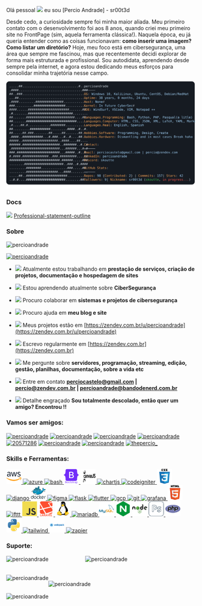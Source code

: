 <span align="center">Olá pessoal <img src="https://cdn-icons-png.flaticon.com/128/13106/13106769.png" width="20px" /> eu sou [Percio Andrade] - sr00t3d</span>

Desde cedo, a curiosidade sempre foi minha maior aliada. Meu primeiro contato com o desenvolvimento foi aos 8 anos, quando criei meu primeiro site no FrontPage (sim, aquela ferramenta clássica!). Naquela época, eu já queria entender como as coisas funcionavam: **como inserir uma imagem?** **Como listar um diretório?** Hoje, meu foco está em cibersegurança, uma área que sempre me fascinou, mas que recentemente decidi explorar de forma mais estruturada e profissional. Sou autodidata, aprendendo desde sempre pela internet, e agora estou dedicando meus esforços para consolidar minha trajetória nesse campo.</h3>

![About me](https://raw.githubusercontent.com/percioandrade/percioandrade/refs/heads/main/file.svg)

### Docs
<img src="https://cdn-icons-png.flaticon.com/128/13106/13106779.png" width="20px" /> [Professional-statement-outline](https://github.com/percioandrade/percioandrade/raw/refs/heads/main/Professional-statement-outline.docx)

### Sobre

<p align="left"> <img src="https://komarev.com/ghpvc/?username=percioandrade&label=Profile%20views&color=0e75b6&style=flat" alt="percioandrade" /> </p>

<p align="left"> <a href="https://github.com/ryo-ma/github-profile-trophy"><img src="https://github-profile-trophy.vercel.app/?username=percioandrade" alt="percioandrade" /></a> </p>

- <img src="https://cdn-icons-png.flaticon.com/128/13106/13106836.png" width="20px" /> Atualmente estou trabalhando em **prestação de serviços, criação de projetos, documentação e hospedagem de sites**

- <img src="https://cdn-icons-png.flaticon.com/128/13106/13106789.png" width="20px" /> Estou aprendendo atualmente sobre **CiberSegurança**

- <img src="https://cdn-icons-png.flaticon.com/128/13106/13106786.png" width="20px" /> Procuro colaborar em **sistemas e projetos de cibersegurança**

- <img src="https://cdn-icons-png.flaticon.com/128/13106/13106842.png" width="20px" /> Procuro ajuda em **meu blog e site**

- <img src="https://cdn-icons-png.flaticon.com/128/13106/13106868.png" width="20px" /> Meus projetos estão em [https://zendev.com.br/u/percioandrade](https://zendev.com.br/u/percioandrade)

- <img src="https://cdn-icons-png.flaticon.com/128/13106/13106797.png" width="20px" /> Escrevo regularmente em [https://zendev.com.br](https://zendev.com.br)

- <img src="https://cdn-icons-png.flaticon.com/128/13106/13106809.png" width="20px" /> Me pergunte sobre **servidores, programação, streaming, edição, gestão, planilhas, documentação, sobre a vida etc**

- <img src="https://cdn-icons-png.flaticon.com/128/13106/13106871.png" width="20px" /> Entre em contato **perciocastelo@gmail.com | percio@zendev.com.br | percioandrade@bandodenerd.com.br**

- <img src="https://cdn-icons-png.flaticon.com/128/13106/13106800.png" width="20px" /> Detalhe engraçado **Sou totalmente descolado, então quer um amigo? Encontrou !!**

<h3 align="left">Vamos ser amigos:</h3>
<p align="left">
<a href="https://codepen.io/percioandrade" target="blank"><img align="center" src="https://raw.githubusercontent.com/rahuldkjain/github-profile-readme-generator/master/src/images/icons/Social/codepen.svg" alt="percioandrade" height="30" width="40" /></a>
<a href="https://dev.to/percioandrade" target="blank"><img align="center" src="https://raw.githubusercontent.com/rahuldkjain/github-profile-readme-generator/master/src/images/icons/Social/devto.svg" alt="percioandrade" height="30" width="40" /></a>
<a href="https://twitter.com/percioandrade" target="blank"><img align="center" src="https://raw.githubusercontent.com/rahuldkjain/github-profile-readme-generator/master/src/images/icons/Social/twitter.svg" alt="percioandrade" height="30" width="40" /></a>
<a href="https://linkedin.com/in/percioandrade" target="blank"><img align="center" src="https://raw.githubusercontent.com/rahuldkjain/github-profile-readme-generator/master/src/images/icons/Social/linked-in-alt.svg" alt="percioandrade" height="30" width="40" /></a>
<a href="https://stackoverflow.com/users/20571286" target="blank"><img align="center" src="https://raw.githubusercontent.com/rahuldkjain/github-profile-readme-generator/master/src/images/icons/Social/stack-overflow.svg" alt="20571286" height="30" width="40" /></a>
<a href="https://codesandbox.com/percioandrade" target="blank"><img align="center" src="https://raw.githubusercontent.com/rahuldkjain/github-profile-readme-generator/master/src/images/icons/Social/codesandbox.svg" alt="percioandrade" height="30" width="40" /></a>
<a href="https://fb.com/percioandrade" target="blank"><img align="center" src="https://raw.githubusercontent.com/rahuldkjain/github-profile-readme-generator/master/src/images/icons/Social/facebook.svg" alt="percioandrade" height="30" width="40" /></a>
<a href="https://instagram.com/thepercio_" target="blank"><img align="center" src="https://raw.githubusercontent.com/rahuldkjain/github-profile-readme-generator/master/src/images/icons/Social/instagram.svg" alt="thepercio_" height="30" width="40" /></a>
</p>

<h3 align="left">Skills e Ferramentas:</h3>
<p align="left"> <a href="https://aws.amazon.com" target="_blank" rel="noreferrer"> <img src="https://raw.githubusercontent.com/devicons/devicon/master/icons/amazonwebservices/amazonwebservices-original-wordmark.svg" alt="aws" width="40" height="40"/> </a> <a href="https://azure.microsoft.com/en-in/" target="_blank" rel="noreferrer"> <img src="https://www.vectorlogo.zone/logos/microsoft_azure/microsoft_azure-icon.svg" alt="azure" width="40" height="40"/> </a> <a href="https://www.gnu.org/software/bash/" target="_blank" rel="noreferrer"> <img src="https://www.vectorlogo.zone/logos/gnu_bash/gnu_bash-icon.svg" alt="bash" width="40" height="40"/> </a> <a href="https://getbootstrap.com" target="_blank" rel="noreferrer"> <img src="https://raw.githubusercontent.com/devicons/devicon/master/icons/bootstrap/bootstrap-plain-wordmark.svg" alt="bootstrap" width="40" height="40"/> </a> <a href="https://canvasjs.com" target="_blank" rel="noreferrer"> <img src="https://raw.githubusercontent.com/Hardik0307/Hardik0307/master/assets/canvasjs-charts.svg" alt="canvasjs" width="40" height="40"/> </a> <a href="https://www.chartjs.org" target="_blank" rel="noreferrer"> <img src="https://www.chartjs.org/media/logo-title.svg" alt="chartjs" width="40" height="40"/> </a> <a href="https://codeigniter.com" target="_blank" rel="noreferrer"> <img src="https://cdn.worldvectorlogo.com/logos/codeigniter.svg" alt="codeigniter" width="40" height="40"/> </a> <a href="https://www.w3schools.com/css/" target="_blank" rel="noreferrer"> <img src="https://raw.githubusercontent.com/devicons/devicon/master/icons/css3/css3-original-wordmark.svg" alt="css3" width="40" height="40"/> </a> <a href="https://www.djangoproject.com/" target="_blank" rel="noreferrer"> <img src="https://cdn.worldvectorlogo.com/logos/django.svg" alt="django" width="40" height="40"/> </a> <a href="https://www.docker.com/" target="_blank" rel="noreferrer"> <img src="https://raw.githubusercontent.com/devicons/devicon/master/icons/docker/docker-original-wordmark.svg" alt="docker" width="40" height="40"/> </a> <a href="https://www.figma.com/" target="_blank" rel="noreferrer"> <img src="https://www.vectorlogo.zone/logos/figma/figma-icon.svg" alt="figma" width="40" height="40"/> </a> <a href="https://flask.palletsprojects.com/" target="_blank" rel="noreferrer"> <img src="https://www.vectorlogo.zone/logos/pocoo_flask/pocoo_flask-icon.svg" alt="flask" width="40" height="40"/> </a> <a href="https://flutter.dev" target="_blank" rel="noreferrer"> <img src="https://www.vectorlogo.zone/logos/flutterio/flutterio-icon.svg" alt="flutter" width="40" height="40"/> </a> <a href="https://cloud.google.com" target="_blank" rel="noreferrer"> <img src="https://www.vectorlogo.zone/logos/google_cloud/google_cloud-icon.svg" alt="gcp" width="40" height="40"/> </a> <a href="https://git-scm.com/" target="_blank" rel="noreferrer"> <img src="https://www.vectorlogo.zone/logos/git-scm/git-scm-icon.svg" alt="git" width="40" height="40"/> </a> <a href="https://grafana.com" target="_blank" rel="noreferrer"> <img src="https://www.vectorlogo.zone/logos/grafana/grafana-icon.svg" alt="grafana" width="40" height="40"/> </a> <a href="https://www.w3.org/html/" target="_blank" rel="noreferrer"> <img src="https://raw.githubusercontent.com/devicons/devicon/master/icons/html5/html5-original-wordmark.svg" alt="html5" width="40" height="40"/> </a> <a href="https://ifttt.com/" target="_blank" rel="noreferrer"> <img src="https://www.vectorlogo.zone/logos/ifttt/ifttt-ar21.svg" alt="ifttt" width="40" height="40"/> </a> <a href="https://developer.mozilla.org/en-US/docs/Web/JavaScript" target="_blank" rel="noreferrer"> <img src="https://raw.githubusercontent.com/devicons/devicon/master/icons/javascript/javascript-original.svg" alt="javascript" width="40" height="40"/> </a> <a href="https://laravel.com/" target="_blank" rel="noreferrer"> <img src="https://raw.githubusercontent.com/devicons/devicon/master/icons/laravel/laravel-plain-wordmark.svg" alt="laravel" width="40" height="40"/> </a> <a href="https://www.linux.org/" target="_blank" rel="noreferrer"> <img src="https://raw.githubusercontent.com/devicons/devicon/master/icons/linux/linux-original.svg" alt="linux" width="40" height="40"/> </a> <a href="https://mariadb.org/" target="_blank" rel="noreferrer"> <img src="https://www.vectorlogo.zone/logos/mariadb/mariadb-icon.svg" alt="mariadb" width="40" height="40"/> </a> <a href="https://www.mysql.com/" target="_blank" rel="noreferrer"> <img src="https://raw.githubusercontent.com/devicons/devicon/master/icons/mysql/mysql-original-wordmark.svg" alt="mysql" width="40" height="40"/> </a> <a href="https://www.nginx.com" target="_blank" rel="noreferrer"> <img src="https://raw.githubusercontent.com/devicons/devicon/master/icons/nginx/nginx-original.svg" alt="nginx" width="40" height="40"/> </a> <a href="https://nodejs.org" target="_blank" rel="noreferrer"> <img src="https://raw.githubusercontent.com/devicons/devicon/master/icons/nodejs/nodejs-original-wordmark.svg" alt="nodejs" width="40" height="40"/> </a> <a href="https://www.photoshop.com/en" target="_blank" rel="noreferrer"> <img src="https://raw.githubusercontent.com/devicons/devicon/master/icons/photoshop/photoshop-line.svg" alt="photoshop" width="40" height="40"/> </a> <a href="https://www.php.net" target="_blank" rel="noreferrer"> <img src="https://raw.githubusercontent.com/devicons/devicon/master/icons/php/php-original.svg" alt="php" width="40" height="40"/> </a> <a href="https://www.python.org" target="_blank" rel="noreferrer"> <img src="https://raw.githubusercontent.com/devicons/devicon/master/icons/python/python-original.svg" alt="python" width="40" height="40"/> </a> <a href="https://tailwindcss.com/" target="_blank" rel="noreferrer"> <img src="https://www.vectorlogo.zone/logos/tailwindcss/tailwindcss-icon.svg" alt="tailwind" width="40" height="40"/> </a> <a href="https://webpack.js.org" target="_blank" rel="noreferrer"> <img src="https://raw.githubusercontent.com/devicons/devicon/d00d0969292a6569d45b06d3f350f463a0107b0d/icons/webpack/webpack-original-wordmark.svg" alt="webpack" width="40" height="40"/> </a> <a href="https://zapier.com" target="_blank" rel="noreferrer"> <img src="https://www.vectorlogo.zone/logos/zapier/zapier-icon.svg" alt="zapier" width="40" height="40"/> </a> </p>

<h3 align="left">Suporte:</h3>
<p><a href="https://www.buymeacoffee.com/percioandrade"> <img align="left" src="https://cdn.buymeacoffee.com/buttons/v2/default-yellow.png" height="50" width="210" alt="percioandrade" /></a><a href="https://ko-fi.com/percioandrade"> <img align="left" src="https://cdn.ko-fi.com/cdn/kofi3.png?v=3" height="50" width="210" alt="percioandrade" /></a></p><br><br>

<p><img align="left" src="https://github-readme-stats.vercel.app/api/top-langs?username=percioandrade&show_icons=true&locale=en&layout=compact" alt="percioandrade" /></p>

<p>&nbsp;<img align="center" src="https://github-readme-stats.vercel.app/api?username=percioandrade&show_icons=true&locale=en" alt="percioandrade" /></p>

<p><img align="center" src="https://github-readme-streak-stats.herokuapp.com/?user=percioandrade&" alt="percioandrade" /></p>
